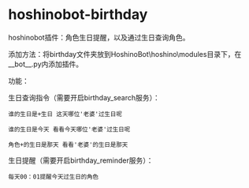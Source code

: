 # hoshinobot-birthday
hoshinobot插件：角色生日提醒，以及通过生日查询角色。

添加方法：将birthday文件夹放到HoshinoBot\hoshino\modules目录下，在__bot__.py内添加插件。

功能：

  生日查询指令（需要开启birthday_search服务）：
  
    谁的生日是+生日 这天哪位'老婆'过生日呢
    
    谁的生日是今天 看看今天哪位'老婆'过生日呢
    
    角色+的生日是那天 看看'老婆'的生日是那天
    
  生日提醒（需要开启birthday_reminder服务）：
  
    每天00：01提醒今天过生日的角色
    
